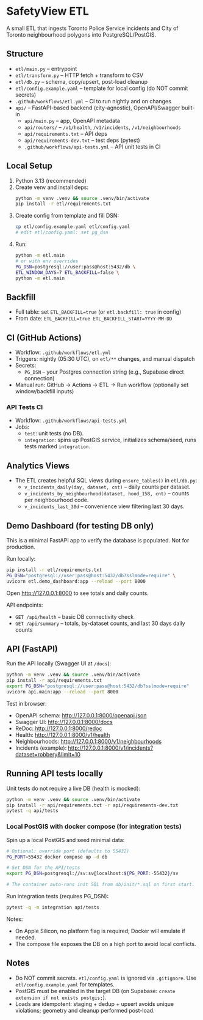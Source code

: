 # SafetyView ETL

A small ETL that ingests Toronto Police Service incidents and City of Toronto neighbourhood polygons into PostgreSQL/PostGIS.

## Structure
- `etl/main.py` – entrypoint
- `etl/transform.py` – HTTP fetch + transform to CSV
- `etl/db.py` – schema, copy/upsert, post-load cleanup
- `etl/config.example.yaml` – template for local config (do NOT commit secrets)
- `.github/workflows/etl.yml` – CI to run nightly and on changes
- `api/` – FastAPI-based backend (city-agnostic), OpenAPI/Swagger built-in
  - `api/main.py` – app, OpenAPI metadata
  - `api/routers/` – `/v1/health`, `/v1/incidents`, `/v1/neighbourhoods`
  - `api/requirements.txt` – API deps
  - `api/requirements-dev.txt` – test deps (pytest)
  - `.github/workflows/api-tests.yml` – API unit tests in CI

## Local Setup
1. Python 3.13 (recommended)
2. Create venv and install deps:
   ```bash
   python -m venv .venv && source .venv/bin/activate
   pip install -r etl/requirements.txt
   ```
3. Create config from template and fill DSN:
   ```bash
   cp etl/config.example.yaml etl/config.yaml
   # edit etl/config.yaml: set pg_dsn
   ```
4. Run:
   ```bash
   python -m etl.main
   # or with env overrides
   PG_DSN=postgresql://user:pass@host:5432/db \
   ETL_WINDOW_DAYS=7 ETL_BACKFILL=false \
   python -m etl.main
   ```

## Backfill
- Full table: set `ETL_BACKFILL=true` (or `etl.backfill: true` in config)
- From date: `ETL_BACKFILL=true ETL_BACKFILL_START=YYYY-MM-DD`

## CI (GitHub Actions)
- Workflow: `.github/workflows/etl.yml`
- Triggers: nightly (05:30 UTC), on `etl/**` changes, and manual dispatch
- Secrets:
  - `PG_DSN` – your Postgres connection string (e.g., Supabase direct connection)
- Manual run: GitHub → Actions → ETL → Run workflow (optionally set window/backfill inputs)

### API Tests CI
- Workflow: `.github/workflows/api-tests.yml`
- Jobs:
  - `test`: unit tests (no DB).
  - `integration`: spins up PostGIS service, initializes schema/seed, runs tests marked `integration`.

## Analytics Views
- The ETL creates helpful SQL views during `ensure_tables()` in `etl/db.py`:
  - `v_incidents_daily(day, dataset, cnt)` – daily counts per dataset.
  - `v_incidents_by_neighbourhood(dataset, hood_158, cnt)` – counts per neighbourhood code.
  - `v_incidents_last_30d` – convenience view filtering last 30 days.

## Demo Dashboard (for testing DB only)
This is a minimal FastAPI app to verify the database is populated. Not for production.

Run locally:
```bash
pip install -r etl/requirements.txt
PG_DSN="postgresql://user:pass@host:5432/db?sslmode=require" \
uvicorn etl.demo_dashboard:app --reload --port 8000
```

Open http://127.0.0.1:8000 to see totals and daily counts.

API endpoints:
- `GET /api/health` – basic DB connectivity check
- `GET /api/summary` – totals, by-dataset counts, and last 30 days daily counts

## API (FastAPI)
Run the API locally (Swagger UI at `/docs`):
```bash
python -m venv .venv && source .venv/bin/activate
pip install -r api/requirements.txt
export PG_DSN="postgresql://user:pass@host:5432/db?sslmode=require"
uvicorn api.main:app --reload --port 8000
```

Test in browser:
- OpenAPI schema: http://127.0.0.1:8000/openapi.json
- Swagger UI: http://127.0.0.1:8000/docs
- ReDoc: http://127.0.0.1:8000/redoc
- Health: http://127.0.0.1:8000/v1/health
- Neighbourhoods: http://127.0.0.1:8000/v1/neighbourhoods
- Incidents (example): http://127.0.0.1:8000/v1/incidents?dataset=robbery&limit=10

## Running API tests locally
Unit tests do not require a live DB (health is mocked):
```bash
python -m venv .venv && source .venv/bin/activate
pip install -r api/requirements.txt -r api/requirements-dev.txt
pytest -q api/tests
```

### Local PostGIS with docker compose (for integration tests)
Spin up a local PostGIS and seed minimal data:

```bash
# Optional: override port (defaults to 55432)
PG_PORT=55432 docker compose up -d db

# Set DSN for the API/tests
export PG_DSN=postgresql://sv:sv@localhost:${PG_PORT:-55432}/sv

# The container auto-runs init SQL from db/init/*.sql on first start.
```

Run integration tests (requires PG_DSN):

```bash
pytest -q -m integration api/tests
```

Notes:
- On Apple Silicon, no platform flag is required; Docker will emulate if needed.
- The compose file exposes the DB on a high port to avoid local conflicts.

## Notes
- Do NOT commit secrets. `etl/config.yaml` is ignored via `.gitignore`. Use `etl/config.example.yaml` for templates.
- PostGIS must be enabled in the target DB (on Supabase: `create extension if not exists postgis;`).
- Loads are idempotent: staging + dedup + upsert avoids unique violations; geometry and cleanup performed post-load.
